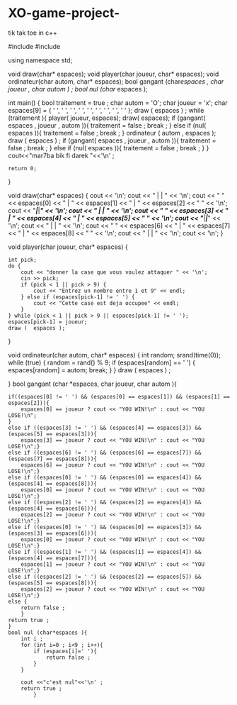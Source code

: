 # XO-game-project-
tik tak toe  in c++

#include <iostream>
#include <ctime>

using namespace std;

void draw(char* espaces);
void player(char joueur, char* espaces);
void ordinateur(char autom, char* espaces);
bool gangant  (char*espaces , char joueur , char autom  ) ; 
bool nul (char* espaces );

int main() {
    bool traitement = true ;
    char autom = 'O';
    char joueur = 'x';
    char espaces[9] = { ' ', ' ', ' ', ' ', ' ', ' ', ' ', ' ', ' ' };
    draw (  espaces ) ;
   while (traitement ){
    player( joueur,  espaces);
    draw( espaces);
    if (gangant( espaces ,  joueur , autom  )){
        traitement = false ;
        break ;
    }
    else if (nul( espaces )){
        traitement = false ; 
        break ;
    }
    ordinateur ( autom ,  espaces );
    draw ( espaces ) ; 
    if (gangant( espaces ,  joueur , autom  )){
        traitement = false ;
        break ;
    }
    else if (nul( espaces )){
        traitement = false ; 
        break ;
    }
   }
   cout<<"mar7ba bik fi darek "<<'\n' ; 



    return 0;
}

void draw(char* espaces) {
    cout << '\n';
    cout << "     |     |     " << '\n';
    cout << "  " << espaces[0] << "  |  " << espaces[1] << "  |  " << espaces[2] << "  " << '\n';
    cout << "_____|_____|_____" << '\n';
    cout << "     |     |     " << '\n';
    cout << "  " << espaces[3] << "  |  " << espaces[4] << "  |  " << espaces[5] << "  " << '\n';
    cout << "_____|_____|_____" << '\n';
    cout << "     |     |     " << '\n';
    cout << "  " << espaces[6] << "  |  " << espaces[7] << "  |  " << espaces[8] << "  " << '\n';
    cout << "     |     |     " << '\n';
    cout << '\n';
}

void player(char joueur, char* espaces) {
   
    int pick;
    do {
        cout << "donner la case que vous voulez attaquer " << '\n';
        cin >> pick;
        if (pick < 1 || pick > 9) {
            cout << "Entrez un nombre entre 1 et 9" << endl;
        } else if (espaces[pick-1] != ' ') {
            cout << "Cette case est deja occupee" << endl;
        }
    } while (pick < 1 || pick > 9 || espaces[pick-1] != ' ');
    espaces[pick-1] = joueur;
    draw (  espaces );
}
    


void ordinateur(char autom, char* espaces) {
    int random;
    srand(time(0));
    while (true) {
        random = rand() % 9;
        if (espaces[random] == ' ') {
            espaces[random] = autom;
            break;
        }
    }
    draw ( espaces ) ; 
   
}
bool gangant (char *espaces, char joueur, char autom ){

    if((espaces[0] != ' ') && (espaces[0] == espaces[1]) && (espaces[1] == espaces[2])){
        espaces[0] == joueur ? cout << "YOU WIN!\n" : cout << "YOU LOSE!\n";
    }
    else if ((espaces[3] != ' ') && (espaces[4] == espaces[3]) && (espaces[5] == espaces[3])){
        espaces[3] == joueur ? cout << "YOU WIN!\n" : cout << "YOU LOSE!\n";}
    else if ((espaces[6] != ' ') && (espaces[6] == espaces[7]) && (espaces[7] == espaces[8])){
        espaces[6] == joueur ? cout << "YOU WIN!\n" : cout << "YOU LOSE!\n";}
    else if ((espaces[0] != ' ') && (espaces[0] == espaces[4]) && (espaces[4] == espaces[8])){
        espaces[0] == joueur ? cout << "YOU WIN!\n" : cout << "YOU LOSE!\n";}
    else if ((espaces[2] != ' ') && (espaces[2] == espaces[4]) && (espaces[4] == espaces[6])){
        espaces[2] == joueur ? cout << "YOU WIN!\n" : cout << "YOU LOSE!\n";}
    else if ((espaces[0] != ' ') && (espaces[0] == espaces[3]) && (espaces[3] == espaces[6])){
        espaces[0] == joueur ? cout << "YOU WIN!\n" : cout << "YOU LOSE!\n";}
    else if ((espaces[1] != ' ') && (espaces[1] == espaces[4]) && (espaces[4] == espaces[7])){
        espaces[1] == joueur ? cout << "YOU WIN!\n" : cout << "YOU LOSE!\n";}
    else if ((espaces[2] != ' ') && (espaces[2] == espaces[5]) && (espaces[5] == espaces[8])){
        espaces[2] == joueur ? cout << "YOU WIN!\n" : cout << "YOU LOSE!\n";}
    else {
        return false ;
        }
    return true ; 
    }
    bool nul (char*espaces ){
        int i ; 
        for (int i=0 ; i<9 ; i++){
            if (espaces[i]=' '){
                return false ;
            }
        }

        cout <<"c'est nul"<<'\n' ; 
        return true ;
            }
        
